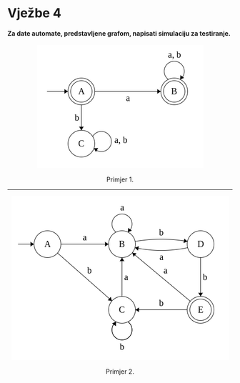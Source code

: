 # Vježbe 4
#### Za date automate, predstavljene grafom, napisati simulaciju za testiranje.
<p align="center">
  <img src="./zadaci/zadatak1.png">
  <p align="center">Primjer 1.</p>
</p>

---

<p align="center">
  <img src="./zadaci/zadatak2.png">
    <p align="center">Primjer 2.</p>
</p>